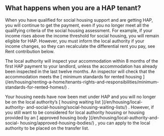 ##  What happens when you are a HAP tenant?

When you have qualified for social housing support and are getting HAP, you
will continue to get the payment, even if you no longer meet all the
qualifying criteria of the social housing assessment. For example, if your
income rises above the income threshold for social housing, you will remain
eligible for HAP. However, you must inform the local authority if your income
changes, so they can recalculate the differential rent you pay, see Rent
contribution below.

The local authority will inspect your accommodation within 8 months of the
first HAP payment to your landlord, unless the accommodation has already been
inspected in the last twelve months. An inspector will check that the
accommodation meets the [ minimum standards for rented housing
](/en/housing/renting-a-home/tenants-rights-and-responsibilities/minimum-
standards-for-rented-homes/) .

Your housing needs have now been met under HAP and you will no longer be on
the local authority’s [ housing waiting list ](/en/housing/local-authority-
and-social-housing/social-housing-waiting-lists/) . However, if you still want
to be considered for local authority housing or housing provided by an [
approved housing body ](/en/housing/local-authority-and-social-
housing/approved-housing-bodies/) , you can apply to the local authority to be
placed on the transfer list.
